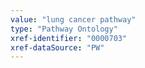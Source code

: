 ```yaml
---
value: "lung cancer pathway"
type: "Pathway Ontology"
xref-identifier: "0000703"
xref-dataSource: "PW"
---
```

